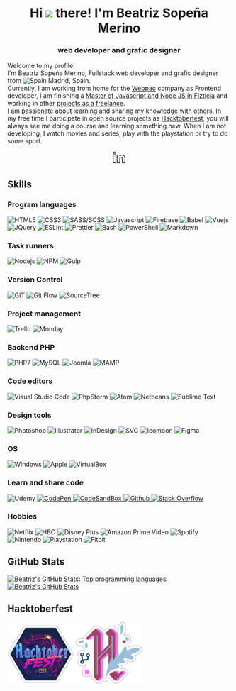 <div align="center">
	<h1>
		Hi <img src="https://media.giphy.com/media/hvRJCLFzcasrR4ia7z/giphy.gif" width="25px"> there! I'm Beatriz Sopeña Merino
	</h1>
	<h3>
		web developer and grafic designer
	</h3>
</div>


<div id="description">
	<div>
		<p>
			Welcome to my profile!
			<br>
			I'm Beatriz Sopeña Merino, Fullstack web developer and grafic designer from <img src="https://www.flaticon.com/svg/static/icons/svg/323/323365.svg" alt="Spain" width="15px"> Madrid, Spain.
			<br>
			Currently, I am working from home for the <a href="https://www.webpac.com/" target="_blank" rel="noopener noreferrer">Webpac</a> company as Frontend developer, I am finishing a <a href="https://github.com/beatrizsmerino/exercises-javascript-node" target="_blank" rel="noopener noreferrer">Master of Javascript and Node JS in Fizticia</a> and working in other <a href="https://www.crcanine.com/" target="_blank" rel="noopener noreferrer">projects as a freelance</a>.
			<br>
			I am passionate about learning and sharing my knowledge with others. In my free time I participate in open source projects as <a href="https://hacktoberfest.digitalocean.com/" target="_blank" rel="noopener noreferrer">Hacktoberfest</a>, you will always see me doing a course and learning something new. When I am not developing, I watch movies and series, play with the playstation or try to do some sport.
		</p>
	</div>
	<div align="center">
		<p>
			<a href="https://www.linkedin.com/in/beatrizsmerino/" target="_blank" rel="noopener noreferrer">
				<img src="./README/images/icons/linkedin.gif" alt="Beatriz`s Linkedin" width="30px"/>
			</a>
		</p>
	</div>
</div>


<div id="skills">
	<h2>
		Skills
	</h2>
	<h3>
		Program languages
	</h3>
	<p>
		<img src="https://img.shields.io/badge/-HTML5-E34F26?style=for-the-badge&logo=html5&logoColor=white" alt="HTML5" />
		<img src="https://img.shields.io/badge/-Css3-2173F6?style=for-the-badge&logo=css3&logoColor=white" alt="CSS3" />
		<img src="https://img.shields.io/badge/-SASS/SCSS-CC6699?style=for-the-badge&logo=sass&logoColor=white" alt="SASS/SCSS" />
		<img src="https://img.shields.io/badge/-Javascript-F7DF1E?style=for-the-badge&logo=javascript&logoColor=black" alt="Javascript" />
		<img src="https://img.shields.io/badge/-Firebase-FFCA28?style=for-the-badge&logo=firebase&logoColor=white" alt="Firebase" />
		<img src="https://img.shields.io/badge/-babel-F9DC3E?style=for-the-badge&logo=babel&logoColor=000000" alt="Babel" />
		<img src="https://img.shields.io/badge/-Vue-3FB280?style=for-the-badge&logo=Vue.js&logoColor=white" alt="Vuejs" />
		<img src="https://img.shields.io/badge/-JQuery-183353?style=for-the-badge&logo=JQuery&logoColor=white" alt="JQuery" />
		<img src="https://img.shields.io/badge/-ESLint-4B32C3?style=for-the-badge&logo=eslint&logoColor=white" alt="ESLint" />
		<img src="https://img.shields.io/badge/-Prettier-1A2B34?style=for-the-badge&logo=prettier&logoColor=white" alt="Prettier" />
		<img src="https://img.shields.io/badge/Bash-3D4648?style=for-the-badge&logo=gnu-bash&logoColor=white" alt="Bash" />
		<img src="https://img.shields.io/badge/PowerShell-5391FE?style=for-the-badge&logo=PowerShell&logoColor=white" alt="PowerShell" />
		<img src="https://img.shields.io/badge/-Markdown-000000?style=for-the-badge&logo=Markdown&logoColor=white" alt="Markdown" />
	</p>
</div>


<div id="task-runners">
	<h3>
		Task runners
	</h3>
	<p>
		<img src="https://img.shields.io/badge/-Nodejs-43853d?style=for-the-badge&logo=Node.js&logoColor=white" alt="Nodejs" />
		<img src="https://img.shields.io/badge/-NPM-CB3837?style=for-the-badge&logo=npm&logoColor=white" alt="NPM" />
		<img src="https://img.shields.io/badge/-Gulp-D34A47?style=for-the-badge&logo=gulp&logoColor=white" alt="Gulp" />
	</p>
</div>


<div id="version-control">
	<h3>
		Version Control
	</h3>
	<p>
		<img src="https://img.shields.io/badge/-Git-F14E32?style=for-the-badge&logo=git&logoColor=white" alt="GIT" />
		<img src="https://img.shields.io/badge/-Git Flow-0288A6?style=for-the-badge&logo=git&logoColor=white" alt="Git Flow" />
		<img src="https://img.shields.io/badge/-SourceTree-0047B3?style=for-the-badge&logo=Atlassian&logoColor=white" alt="SourceTree" />
	</p>
</div>


<div id="project-management">
	<h3>
		Project management
	</h3>
	<p>
		<img src="https://img.shields.io/badge/-Trello-2D70C1?style=for-the-badge&logo=Trello&logoColor=white" alt="Trello" />
		<img src="https://img.shields.io/badge/-Monday-D80764?style=for-the-badge&logo=Monday&logoColor=white" alt="Monday" />
	</p>
</div>


<div id="backend">
	<h3>
		Backend PHP
	</h3>
	<p>
		<img src="https://img.shields.io/badge/-PHP7-5F82BB?style=for-the-badge&logo=PHP&logoColor=white" alt="PHP7" />
		<img src="https://img.shields.io/badge/-MySQL-F29111?style=for-the-badge&logo=MySQL&logoColor=00758F" alt="MySQL" />
		<img src="https://img.shields.io/badge/-Joomla-2E739E?style=for-the-badge&logo=Joomla&logoColor=white" alt="Joomla" />
		<img src="https://img.shields.io/badge/-Mamp-707072?style=for-the-badge&logo=tool&logoColor=707072" alt="MAMP" />
	</p>
</div>


<div id="editors">
	<h3>
		Code editors
	</h3>
	<p>
		<img src="https://img.shields.io/badge/-Visual Studio Code-005BA4?style=for-the-badge&logo=Visual+Studio+Code&logoColor=white" alt="Visual Studio Code" />
		<img src="https://img.shields.io/badge/-PhpStorm-7A59F7?style=for-the-badge&logo=JetBrains&logoColor=white" alt="PhpStorm" />
		<img src="https://img.shields.io/badge/-Atom-5CB4AF?style=for-the-badge&logo=Atom&logoColor=white" alt="Atom" />
		<img src="https://img.shields.io/badge/-Netbeans-1B6AC6?style=for-the-badge&logo=Apache-Netbeans&logoColor=white" alt="Netbeans" />
		<img src="https://img.shields.io/badge/-Sublime Text-222222?style=for-the-badge&logo=Sublime+Text&logoColor=FF9800" alt="Sublime Text" />
	</p>
</div>


<div id="tools">
	<h3>
		Design tools
	</h3>
	<p>
		<img src="https://img.shields.io/badge/-Photoshop-31A8FF?style=for-the-badge&logo=Adobe-Photoshop&logoColor=white" alt="Photoshop" />
		<img src="https://img.shields.io/badge/-Illustrator-FF9A00?style=for-the-badge&logo=Adobe-Illustrator&logoColor=white" alt="Illustrator" />
		<img src="https://img.shields.io/badge/-InDesign-EE3D8F?style=for-the-badge&logo=Adobe-InDesign&logoColor=white" alt="InDesign" />
		<img src="https://img.shields.io/badge/-SVG-F6AB3A?style=for-the-badge&logo=svg&logoColor=black" alt="SVG" />
		<img src="https://img.shields.io/badge/-Icomoon-825794?&style=for-the-badge&logo=Icomoon&logoColor=white" alt="Icomoon" />
		<img src="https://img.shields.io/badge/-Figma-F24E1D?&style=for-the-badge&logo=Figma&logoColor=white" alt="Figma" />
	</p>
</div>


<div id="operating-system">
	<h3>
		OS
	</h3>
	<p>
		<img src="https://img.shields.io/badge/-Windows-0078D6?style=for-the-badge&logo=Windows&logoColor=white" alt="Windows" />
		<img src="https://img.shields.io/badge/-Mac-999999?style=for-the-badge&logo=apple&logoColor=white" alt="Apple" />
		<img src="https://img.shields.io/badge/-VirtualBox-183A61?style=for-the-badge&logo=virtualbox&logoColor=white" alt="VirtualBox" />
	</p>
</div>


<div id="learn-share-code">
	<h3>
		Learn and share code
	</h3>
	<p>
		<img src="https://img.shields.io/badge/-Udemy-EC5252?&style=for-the-badge&logo=Udemy&logoColor=white" alt="Udemy" />
		<a href="https://codepen.io/beatrizsmerino/" target="_blank" rel="noopener noreferrer">
			<img src="https://img.shields.io/badge/-Codepen-47cf73?&style=for-the-badge&logo=Codepen&logoColor=ffffff" alt="CodePen" />
		</a>
		<a href="https://codesandbox.io/u/beatrizsmerino" target="_blank" rel="noopener noreferrer">
			<img src="https://img.shields.io/badge/-CodeSandBox-204056?style=for-the-badge&logo=CodeSandBox&logoColor=white" alt="CodeSandBox" />
		</a>
		<a href="https://github.com/beatrizsmerino" target="_blank" rel="noopener noreferrer">
			<img src="https://img.shields.io/badge/-Github-181717?style=for-the-badge&logo=Github&logoColor=white" alt="Github" />
		</a>
		<a href="https://stackoverflow.com/users/10855837/beatrizsmerino" target="_blank" rel="noopener noreferrer">
			<img src="https://img.shields.io/badge/-Stack Overflow-FE7A16?style=for-the-badge&logo=Stackoverflow&logoColor=white" alt="Stack Overflow" />
		</a>
	</p>
</div>


<div id="hobbies">
	<h3>
		Hobbies
	</h3>
	<p>
		<img src="https://img.shields.io/badge/-Netflix-E50914?&style=for-the-badge&logo=netflix&logoColor=white" alt="Netflix" />
		<img src="https://img.shields.io/badge/-HBO-000000?&style=for-the-badge&logo=HBO&logoColor=white" alt="HBO" />
		<img src="https://img.shields.io/badge/-DisneyPlus-214396?&style=for-the-badge&logo=Disney&logoColor=white" alt="Disney Plus" />
		<img src="https://img.shields.io/badge/-Amazon Prime Video-0F79AF?&style=for-the-badge&logo=Amazon&?logoWidth=40&logoColor=white" alt="Amazon Prime Video" />
		<img src="https://img.shields.io/badge/-Spotify-000000?&style=for-the-badge&message=Spotify&color=222222&logo=Spotify&logoColor=1ED760" alt="Spotify" />
		<img src="https://img.shields.io/badge/-Nintendo-E60011?&style=for-the-badge&logo=nintendo&logoColor=white" alt="Nintendo" />
		<img src="https://img.shields.io/badge/-Playstation-003791?&style=for-the-badge&logo=Playstation&logoColor=white" alt="Playstation" />
		<img src="https://img.shields.io/badge/-Fitbit-00B0B9?&style=for-the-badge&logo=Fitbit&logoColor=white" alt="Fitbit" />
	</p>
</div>


<div id="github-stats">
	<h2>
		GitHub Stats
	</h2>
	<p>
		<a href="https://github.com/beatrizsmerino/" target="_blank" rel="noopener noreferrer">
			<img src="https://github-readme-stats.vercel.app/api/top-langs/?username=beatrizsmerino&hide=html&theme=vue-dark&show_icons=true"
				alt="Beatriz's GitHub Stats: Top programming languages"/>
		</a>
		<a href="https://github.com/beatrizsmerino/" target="_blank" rel="noopener noreferrer">
			<img src="https://github-readme-stats.vercel.app/api?username=beatrizsmerino&count_private=true&theme=vue-dark&show_icons=true"
				alt="Beatriz's GitHub Stats"/>
		</a>
	</p>
</div>


<div id="hacktoberfest">
	<h2>
		Hacktoberfest
	</h2>
	<p>
		<img src="./README/images/hacktoberfest/hacktoberfest-2019.png" alt="Hacktoberfest 2019" width="150px"/>
		<img src="./README/images/hacktoberfest/hacktoberfest-2020.png" alt="Hacktoberfest 2020" width="150px"/>
	</p>
</div>